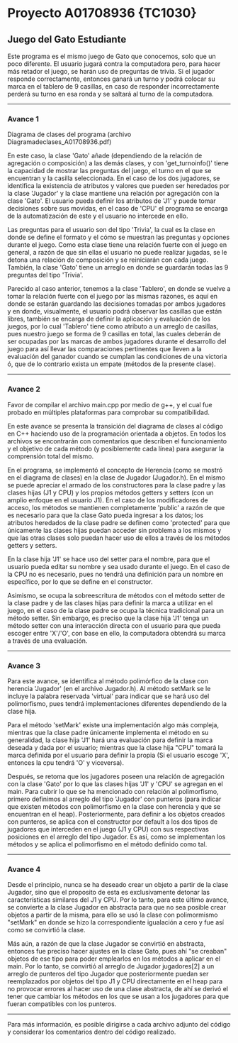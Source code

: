 # Proyecto A01708936 {TC1030}
## Juego del Gato Estudiante

Este programa es el mismo juego de Gato que conocemos, solo que un poco diferente.  El usuario jugará contra la computadora pero, para hacer más retador el juego, se harán uso de preguntas de trivia. Si el jugador responde correctamente, entonces ganará un turno y podrá colocar su marca en el tablero de 9 casillas, en caso de responder incorrectamente perderá su turno en esa ronda y se saltará al turno de la computadora. 

_____________

### Avance 1
Diagrama de clases del programa (archivo Diagramadeclases_A01708936.pdf)

En este caso, la clase 'Gato' añade (dependiendo de la relación de agregación o composición) a las demás clases, y con 'get_turnoinfo()' tiene la capacidad de mostrar las preguntas del juego, el turno en el que se encuentran y la casilla seleccionada. En el caso de los dos jugadores, se identifica la existencia de atributos y valores que pueden ser heredados por la clase 'Jugador' y la clase mantiene una relación por agregación con la clase 'Gato'. El usuario pueda definir los atributos de 'J1' y puede tomar decisiones sobre sus movidas, en el caso de 'CPU' el programa se encarga de la automatización de este y el usuario no intercede en ello.

Las preguntas para el usuario son del tipo 'Trivia', la cual es la clase en donde se define el formato y el cómo se muestran las preguntas y opciones durante el juego. Como esta clase tiene una relación fuerte con el juego en general, a razón de que sin ellas el usuario no puede realizar jugadas, se le detona una relación de composición y se reiniciarán con cada juego. También, la clase 'Gato' tiene un arreglo en donde se guardarán todas las 9 preguntas del tipo 'Trivia'.

Parecido al caso anterior, tenemos a la clase 'Tablero', en donde se vuelve a tomar la relación fuerte con el juego por las mismas razones, es aquí en donde se estarán guardando las decisiones tomadas por ambos jugadores y en donde, visualmente, el usuario podrá observar las casillas que están libres, también se encarga de definir la aplicación y evaluación de los juegos, por lo cual 'Tablero' tiene como atributo a un arreglo de casillas, pues nuestro juego se forma de 9 casillas en total, las cuales deberán de ser ocupadas por las marcas de ambos jugadores durante el desarrollo del juego para así llevar las comparaciones pertinentes que lleven a la evaluación del ganador cuando se cumplan las condiciones de una victoria ó, que de lo contrario exista un empate (métodos de la presente clase).

_____________

### Avance 2
Favor de compilar el archivo main.cpp por medio de g++, y el cual fue probado en múltiples plataformas para comprobar su compatibilidad.

En este avance se presenta la transición del diagrama de clases al código en C++ haciendo uso de la programación orientada a objetos. En todos los archivos se encontrarán con comentarios que describen el funcionamiento y el objetivo de cada método (y posiblemente cada línea) para asegurar la comprensión total del mismo.

En el programa, se implementó el concepto de Herencia (como se mostró en el diagrama de clases) en la clase de Jugador (Jugador.h). En el mismo se puede apreciar el armado de los constructores para la clase padre y las clases hijas (J1 y CPU) y los propios métodos getters y setters (con un amplio enfoque en el usuario J1). En el caso de los modificadores de acceso, los métodos se mantienen completamente 'public' a razón de que es necesario para que la clase Gato pueda ingresar a los datos; los atributos heredados de la clase padre se definen como 'protected' para que únicamente las clases hijas puedan acceder sin problema a los mismos y que las otras clases solo puedan hacer uso de ellos a través de los métodos getters y setters.

En la clase hija 'J1' se hace uso del setter para el nombre, para que el usuario pueda editar su nombre y sea usado durante el juego. En el caso de la CPU no es necesario, pues no tendrá una definición para un nombre en específico, por lo que se define en el constructor.

Asimismo, se ocupa la sobreescritura de métodos con el método setter de la clase padre y de las clases hijas para definir la marca a utilizar en el juego, en el caso de la clase padre se ocupa la técnica tradicional para un método setter. Sin embargo, es preciso que la clase hija 'J1' tenga un método setter con una interacción directa con el usuario para que pueda escoger entre 'X'/'O', con base en ello, la computadora obtendrá su marca a través de una evaluación.
_____________

### Avance 3
Para este avance, se identifica al método polimórfico de la clase con herencia 'Jugador' (en el archivo Jugador.h). Al método setMark se le incluye la palabra reservada 'virtual' para indicar que se hará uso del polimorfismo, pues tendrá implementaciones diferentes dependiendo de la clase hija. 

Para el método 'setMark' existe una implementación algo más compleja, mientras que la clase padre únicamente implementa el método en su generalidad, la clase hija 'J1' hará una evaluación para definir la marca deseada y dada por el usuario; mientras que la clase hija "CPU" tomará la marca definida por el usuario para definir la propia (Si el usuario escoge 'X', entonces la cpu tendrá 'O' y viceversa).

Después, se retoma que los jugadores poseen una relación de agregación con la clase 'Gato' por lo que las clases hijas 'J1' y 'CPU' se agregan en el main. Para cubrir lo que se ha mencionado con relación al polimorfismo, primero definimos al arreglo del tipo 'Jugador' con punteros (para indicar que existen métodos con polimorfismo en la clase con herencia y que se encuentran en el heap). Posteriormente, para definir a los objetos creados con punteros, se aplica con el constructor por default a los dos tipos de jugadores que interceden en el juego (J1 y CPU) con sus respectivas posiciones en el arreglo del tipo Jugador. Es así, como se implementan los métodos y se aplica el polimorfismo en el método definido como tal.
_____________

### Avance 4
Desde el principio, nunca se ha deseado crear un objeto a partir de la clase Jugador, sino que el proposito de esta es exclusivamente detonar las características similares del J1 y CPU. Por lo tanto, para este último avance, se convierte a la clase Jugador en abstracta para que no sea posible crear objetos a partir de la misma, para ello se usó la clase con polimormismo "setMark" en donde se hizo la correspondiente igualación a cero y fue así como se convirtió la clase.

Más aún, a razón de que la clase Jugador se convirtió en abstracta, entonces fue preciso hacer ajustes en la clase Gato, pues ahí "se creaban" objetos de ese tipo para poder emplearlos en los métodos a aplicar en el main. Por lo tanto, se convirtió al arreglo de Jugador jugadores[2] a un arreglo de punteros del tipo Jugador que posteriormente puedan ser reemplazados por objetos del tipo J1 y CPU directamente en el heap para no provocar errores al hacer uso de una clase abstracta, de ahí se derivó el tener que cambiar los métodos en los que se usan a los jugadores para que fueran compatibles con los punteros.

_____________

Para más información, es posible dirigirse a cada archivo adjunto del código y considerar los comentarios dentro del código realizado.
